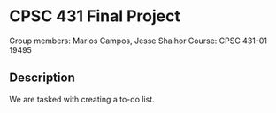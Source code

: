 # CPSC 431 Final Project
Group members: Marios Campos, Jesse Shaihor
Course: CPSC 431-01 19495

## Description
We are tasked with creating a to-do list.